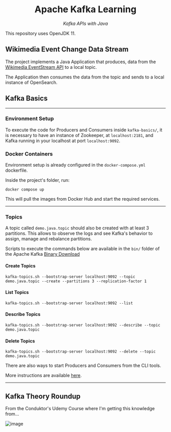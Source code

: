 <div align="center">
  <h1>Apache Kafka Learning</h1>
  <p><i>Kafka APIs with Java</i></p>
</div>

This repository uses OpenJDK 11.

## Wikimedia Event Change Data Stream

The project implements a Java Application that produces, data from the [Wikimedia EventStream API](https://stream.wikimedia.org/v2/ui/#/?streams=mediawiki.recentchange) to a local topic.

The Application then consumes the data from the topic and sends to a local instance of OpenSearch.

## Kafka Basics

---

### Environment Setup

To execute the code for Producers and Consumers inside `kafka-basics/`, it is necessary to have an instance of Zookeeper, at `localhost:2181`, and Kafka running in your localhost at port `localhost:9092`.

### Docker Containers

Environment setup is already configured in the `docker-compose.yml` dockerfile.

Inside the project's folder, run:

```console
docker compose up
```

This will pull the images from Docker Hub and start the required services.

---

### Topics

A topic called `demo.java.topic` should also be created with at least 3 partitions. This allows to observe the logs and see Kafka's behavior to assign, manage and rebalance partitions.

Scripts to execute the commands below are available in the `bin/` folder of the Apache Kafka [Binary Download](https://kafka.apache.org/downloads)

#### Create Topics

```console
kafka-topics.sh --bootstrap-server localhost:9092 --topic demo.java.topic --create --partitions 3 --replication-factor 1
```

#### List Topics

```console
kafka-topics.sh --bootstrap-server localhost:9092 --list
```

#### Describe Topics

```console
kafka-topics.sh --bootstrap-server localhost:9092 --describe --topic demo.java.topic
```

#### Delete Topics

```console
kafka-topics.sh --bootstrap-server localhost:9092 --delete --topic demo.java.topic
```

There are also ways to start Producers and Consumers from the CLI tools.

More instructions are available [here](https://www.conduktor.io/kafka/kafka-cli-tutorial).

---

## Kafka Theory Roundup

From the Conduktor's Udemy Course where I'm getting this knowledge from...

![image](https://user-images.githubusercontent.com/63078965/232113781-91e0d1c0-4d26-45f7-9c65-c3e4ae3127e3.png)
